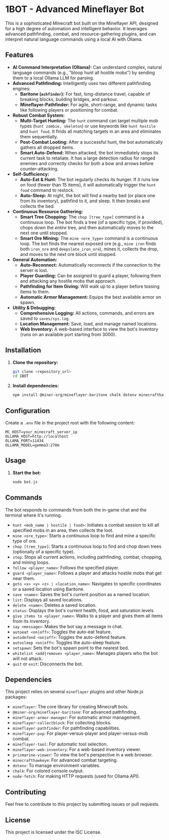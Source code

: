 # 1BOT - Advanced Mineflayer Bot

This is a sophisticated Minecraft bot built on the Mineflayer API, designed for a high degree of automation and intelligent behavior. It leverages advanced pathfinding, combat, and resource-gathering plugins, and can interpret natural language commands using a local AI with Ollama.

## Features

-   **AI Command Interpretation (Ollama):** Can understand complex, natural language commands (e.g., "bloop hunt all hostile mobs") by sending them to a local Ollama LLM for parsing.
-   **Advanced Pathfinding:** Intelligently uses two different pathfinding engines:
    -   **Baritone (`ashfinder`):** For fast, long-distance travel, capable of breaking blocks, building bridges, and parkour.
    -   **Mineflayer-Pathfinder:** For agile, short-range, and dynamic tasks like following players or positioning for combat.
-   **Robust Combat System:**
    -   **Multi-Target Hunting:** The `hunt` command can target multiple mob types (`hunt zombie, skeleton`) or use keywords like `hunt hostile` and `hunt food`. It finds all matching targets in an area and eliminates them sequentially.
    -   **Post-Combat Looting:** After a successful hunt, the bot automatically gathers all dropped items.
    -   **Smart Auto-Defend:** When attacked, the bot immediately stops its current task to retaliate. It has a large detection radius for ranged enemies and correctly checks for both a bow and arrows before counter-attacking.
-   **Self-Sufficiency:**
    -   **Auto-Eat & Hunt:** The bot regularly checks its hunger. If it runs low on food (fewer than 15 items), it will automatically trigger the `hunt food` command to restock.
    -   **Auto-Sleep:** At night, the bot will find a nearby bed (or place one from its inventory), pathfind to it, and sleep. It then breaks and collects the bed.
-   **Continuous Resource Gathering:**
    -   **Smart Tree Chopping:** The `chop [tree_type]` command is a continuous loop. The bot finds a tree (of a specific type, if provided), chops down the *entire* tree, and then automatically moves to the next one until stopped.
    -   **Smart Ore Mining:** The `mine <ore_type>` command is a continuous loop. The bot finds the nearest exposed ore (e.g., `mine iron` finds both `iron_ore` and `deepslate_iron_ore`), mines it, collects the drop, and moves to the next ore block until stopped.
-   **General Automation:**
    -   **Auto-Reconnect:** Automatically reconnects if the connection to the server is lost.
    -   **Player Guarding:** Can be assigned to guard a player, following them and attacking any hostile mobs that approach.
    -   **Pathfinding for Item Giving:** Will walk up to a player before tossing items to them.
    -   **Automatic Armor Management:** Equips the best available armor on spawn.
-   **Utility & Debugging:**
    -   **Comprehensive Logging:** All actions, commands, and errors are saved to `saves/sys.log`.
    -   **Location Management:** Save, load, and manage named locations.
    -   **Web Inventory:** A web-based interface to view the bot's inventory (runs on an available port starting from 3000).

## Installation

1.  **Clone the repository:**
    ```bash
    git clone <repository_url>
    cd 1BOT
    ```
2.  **Install dependencies:**
    ```bash
    npm install @miner-org/mineflayer-baritone chalk dotenv minecrafthawkeye mineflayer mineflayer-armor-manager mineflayer-collectblock mineflayer-pathfinder mineflayer-pvp mineflayer-statemachine mineflayer-tool mineflayer-web-inventory prismarine-viewer node-fetch@2
    ```

## Configuration

Create a `.env` file in the project root with the following content:

```
MC_HOST=your_minecraft_server_ip
OLLAMA_HOST=http://localhost
OLLAMA_PORT=11434
OLLAMA_MODEL=gemma3:270m
```

## Usage

1.  **Start the bot:**
    ```bash
    node bot.js
    ```

## Commands

The bot responds to commands from both the in-game chat and the terminal where it's running.

-   `hunt <mob_name | hostile | food>`: Initiates a combat session to kill all specified mobs in an area, then collects the loot.
-   `mine <ore_type>`: Starts a continuous loop to find and mine a specific type of ore.
-   `chop [tree_type]`: Starts a continuous loop to find and chop down trees (optionally of a specific type).
-   `stop`: Stops all current actions, including pathfinding, combat, chopping, and mining loops.
-   `follow <player_name>`: Follows the specified player.
-   `guard <player_name>`: Follows a player and attacks hostile mobs that get near them.
-   `goto <x> <y> <z> | <location_name>`: Navigates to specific coordinates or a saved location using Baritone.
-   `save <name>`: Saves the bot's current position as a named location.
-   `list`: Displays all saved locations.
-   `delete <name>`: Deletes a saved location.
-   `status`: Displays the bot's current health, food, and saturation levels.
-   `give items to <player_name>`: Walks to a player and gives them all items from its inventory.
-   `say <message>`: Makes the bot say a message in chat.
-   `autoeat <on|off>`: Toggles the auto-eat feature.
-   `autodefend <on|off>`: Toggles the auto-defend feature.
-   `autosleep <on|off>`: Toggles the auto-sleep feature.
-   `setspawn`: Sets the bot's spawn point to the nearest bed.
-   `whitelist <add|remove> <player_name>`: Manages players who the bot will not attack.
-   `quit` or `exit`: Disconnects the bot.

## Dependencies

This project relies on several `mineflayer` plugins and other Node.js packages:

-   `mineflayer`: The core library for creating Minecraft bots.
-   `@miner-org/mineflayer-baritone`: For advanced pathfinding.
-   `mineflayer-armor-manager`: For automatic armor management.
-   `mineflayer-collectblock`: For collecting blocks.
-   `mineflayer-pathfinder`: For pathfinding capabilities.
-   `mineflayer-pvp`: For player-versus-player and player-versus-mob combat.
-   `mineflayer-tool`: For automatic tool selection.
-   `mineflayer-web-inventory`: For a web-based inventory viewer.
-   `prismarine-viewer`: To view the bot's perspective in a web browser.
-   `minecrafthawkeye`: For advanced combat targeting.
-   `dotenv`: To manage environment variables.
-   `chalk`: For colored console output.
-   `node-fetch`: For making HTTP requests (used for Ollama API).

## Contributing

Feel free to contribute to this project by submitting issues or pull requests.

## License

This project is licensed under the ISC License.

